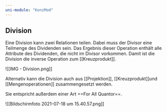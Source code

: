 ```yaml
---
uni-module: "KonzMod"
---
```


## Division

Eine Division kann zwei Relationen teilen. Dabei muss der Divisor eine Teilmenge des Dividenden sein.
Das Ergebnis dieser Operation enthält alle Attribute des Dividenden, die nicht im Divisor vorkommen.
Damit ist die Division die inverse Operation zum [[Kreuzprodukt]].

![[IMG - Division.png]]

Alternativ kann die Division auch aus [[Projektion]], [[Kreuzprodukt]]und [[Mengenoperationen]] zusammengesetzt werden.

Sie entspricht außerdem einer Art ==For All Quantor==.

![[Bildschirmfoto 2021-07-18 um 15.40.57.png]]
